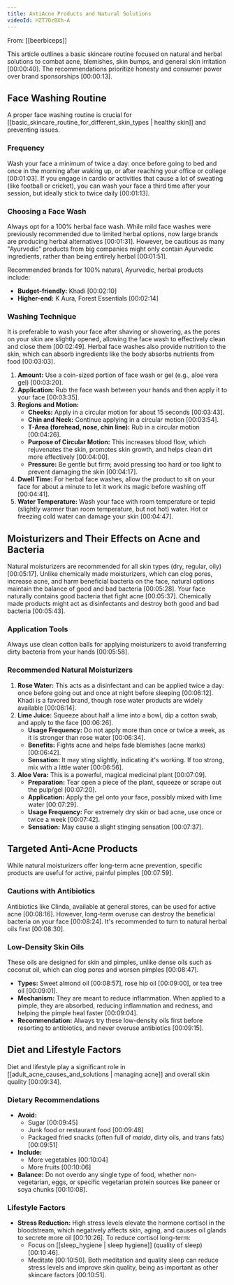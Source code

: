 ```yaml
---
title: AntiAcne Products and Natural Solutions
videoId: HZT7OzBXh-A
---
```


From: [[beerbiceps]] <br/> 

This article outlines a basic skincare routine focused on natural and herbal solutions to combat acne, blemishes, skin bumps, and general skin irritation <a class="yt-timestamp" data-t="00:00:40">[00:00:40]</a>. The recommendations prioritize honesty and consumer power over brand sponsorships <a class="yt-timestamp" data-t="00:00:13">[00:00:13]</a>.

## Face Washing Routine

A proper face washing routine is crucial for [[basic_skincare_routine_for_different_skin_types | healthy skin]] and preventing issues.

### Frequency
Wash your face a minimum of twice a day: once before going to bed and once in the morning after waking up, or after reaching your office or college <a class="yt-timestamp" data-t="00:01:03">[00:01:03]</a>. If you engage in cardio or activities that cause a lot of sweating (like football or cricket), you can wash your face a third time after your session, but ideally stick to twice daily <a class="yt-timestamp" data-t="00:01:13">[00:01:13]</a>.

### Choosing a Face Wash
Always opt for a 100% herbal face wash. While mild face washes were previously recommended due to limited herbal options, now large brands are producing herbal alternatives <a class="yt-timestamp" data-t="00:01:31">[00:01:31]</a>. However, be cautious as many "Ayurvedic" products from big companies might only contain Ayurvedic ingredients, rather than being entirely herbal <a class="yt-timestamp" data-t="00:01:51">[00:01:51]</a>.

Recommended brands for 100% natural, Ayurvedic, herbal products include:
*   **Budget-friendly:** Khadi <a class="yt-timestamp" data-t="00:02:10">[00:02:10]</a>
*   **Higher-end:** K Aura, Forest Essentials <a class="yt-timestamp" data-t="00:02:14">[00:02:14]</a>

### Washing Technique
It is preferable to wash your face after shaving or showering, as the pores on your skin are slightly opened, allowing the face wash to effectively clean and close them <a class="yt-timestamp" data-t="00:02:49">[00:02:49]</a>. Herbal face washes also provide nutrition to the skin, which can absorb ingredients like the body absorbs nutrients from food <a class="yt-timestamp" data-t="00:03:03">[00:03:03]</a>.

1.  **Amount:** Use a coin-sized portion of face wash or gel (e.g., aloe vera gel) <a class="yt-timestamp" data-t="00:03:20">[00:03:20]</a>.
2.  **Application:** Rub the face wash between your hands and then apply it to your face <a class="yt-timestamp" data-t="00:03:35">[00:03:35]</a>.
3.  **Regions and Motion:**
    *   **Cheeks:** Apply in a circular motion for about 15 seconds <a class="yt-timestamp" data-t="00:03:43">[00:03:43]</a>.
    *   **Chin and Neck:** Continue applying in a circular motion <a class="yt-timestamp" data-t="00:03:54">[00:03:54]</a>.
    *   **T-Area (forehead, nose, chin line):** Rub in a circular motion <a class="yt-timestamp" data-t="00:04:26">[00:04:26]</a>.
    *   **Purpose of Circular Motion:** This increases blood flow, which rejuvenates the skin, promotes skin growth, and helps clean dirt more effectively <a class="yt-timestamp" data-t="00:04:00">[00:04:00]</a>.
    *   **Pressure:** Be gentle but firm; avoid pressing too hard or too light to prevent damaging the skin <a class="yt-timestamp" data-t="00:04:17">[00:04:17]</a>.
4.  **Dwell Time:** For herbal face washes, allow the product to sit on your face for about a minute to let it work its magic before washing off <a class="yt-timestamp" data-t="00:04:41">[00:04:41]</a>.
5.  **Water Temperature:** Wash your face with room temperature or tepid (slightly warmer than room temperature, but not hot) water. Hot or freezing cold water can damage your skin <a class="yt-timestamp" data-t="00:04:47">[00:04:47]</a>.

## Moisturizers and Their Effects on Acne and Bacteria

Natural moisturizers are recommended for all skin types (dry, regular, oily) <a class="yt-timestamp" data-t="00:05:17">[00:05:17]</a>. Unlike chemically made moisturizers, which can clog pores, increase acne, and harm beneficial bacteria on the face, natural options maintain the balance of good and bad bacteria <a class="yt-timestamp" data-t="00:05:28">[00:05:28]</a>. Your face naturally contains good bacteria that fight acne <a class="yt-timestamp" data-t="00:05:37">[00:05:37]</a>. Chemically made products might act as disinfectants and destroy both good and bad bacteria <a class="yt-timestamp" data-t="00:05:43">[00:05:43]</a>.

### Application Tools
Always use clean cotton balls for applying moisturizers to avoid transferring dirty bacteria from your hands <a class="yt-timestamp" data-t="00:05:58">[00:05:58]</a>.

### Recommended Natural Moisturizers
1.  **Rose Water:** This acts as a disinfectant and can be applied twice a day: once before going out and once at night before sleeping <a class="yt-timestamp" data-t="00:06:12">[00:06:12]</a>. Khadi is a favored brand, though rose water products are widely available <a class="yt-timestamp" data-t="00:06:14">[00:06:14]</a>.
2.  **Lime Juice:** Squeeze about half a lime into a bowl, dip a cotton swab, and apply to the face <a class="yt-timestamp" data-t="00:06:26">[00:06:26]</a>.
    *   **Usage Frequency:** Do not apply more than once or twice a week, as it is stronger than rose water <a class="yt-timestamp" data-t="00:06:34">[00:06:34]</a>.
    *   **Benefits:** Fights acne and helps fade blemishes (acne marks) <a class="yt-timestamp" data-t="00:06:42">[00:06:42]</a>.
    *   **Sensation:** It may sting slightly, indicating it's working. If too strong, mix with a little water <a class="yt-timestamp" data-t="00:06:56">[00:06:56]</a>.
3.  **Aloe Vera:** This is a powerful, magical medicinal plant <a class="yt-timestamp" data-t="00:07:09">[00:07:09]</a>.
    *   **Preparation:** Tear open a piece of the plant, squeeze or scrape out the pulp/gel <a class="yt-timestamp" data-t="00:07:20">[00:07:20]</a>.
    *   **Application:** Apply the gel onto your face, possibly mixed with lime water <a class="yt-timestamp" data-t="00:07:29">[00:07:29]</a>.
    *   **Usage Frequency:** For extremely dry skin or bad acne, use once or twice a week <a class="yt-timestamp" data-t="00:07:42">[00:07:42]</a>.
    *   **Sensation:** May cause a slight stinging sensation <a class="yt-timestamp" data-t="00:07:37">[00:07:37]</a>.

## Targeted Anti-Acne Products

While natural moisturizers offer long-term acne prevention, specific products are useful for active, painful pimples <a class="yt-timestamp" data-t="00:07:59">[00:07:59]</a>.

### Cautions with Antibiotics
Antibiotics like Clinda, available at general stores, can be used for active acne <a class="yt-timestamp" data-t="00:08:16">[00:08:16]</a>. However, long-term overuse can destroy the beneficial bacteria on your face <a class="yt-timestamp" data-t="00:08:24">[00:08:24]</a>. It's recommended to turn to natural herbal oils first <a class="yt-timestamp" data-t="00:08:30">[00:08:30]</a>.

### Low-Density Skin Oils
These oils are designed for skin and pimples, unlike dense oils such as coconut oil, which can clog pores and worsen pimples <a class="yt-timestamp" data-t="00:08:47">[00:08:47]</a>.
*   **Types:** Sweet almond oil <a class="yt-timestamp" data-t="00:08:57">[00:08:57]</a>, rose hip oil <a class="yt-timestamp" data-t="00:09:00">[00:09:00]</a>, or tea tree oil <a class="yt-timestamp" data-t="00:09:01">[00:09:01]</a>.
*   **Mechanism:** They are meant to reduce inflammation. When applied to a pimple, they are absorbed, reducing inflammation and redness, and helping the pimple heal faster <a class="yt-timestamp" data-t="00:09:04">[00:09:04]</a>.
*   **Recommendation:** Always try these low-density oils first before resorting to antibiotics, and never overuse antibiotics <a class="yt-timestamp" data-t="00:09:15">[00:09:15]</a>.

## Diet and Lifestyle Factors

Diet and lifestyle play a significant role in [[adult_acne_causes_and_solutions | managing acne]] and overall skin quality <a class="yt-timestamp" data-t="00:09:34">[00:09:34]</a>.

### Dietary Recommendations
*   **Avoid:**
    *   Sugar <a class="yt-timestamp" data-t="00:09:45">[00:09:45]</a>
    *   Junk food or restaurant food <a class="yt-timestamp" data-t="00:09:48">[00:09:48]</a>
    *   Packaged fried snacks (often full of *maida*, dirty oils, and trans fats) <a class="yt-timestamp" data-t="00:09:51">[00:09:51]</a>
*   **Include:**
    *   More vegetables <a class="yt-timestamp" data-t="00:10:04">[00:10:04]</a>
    *   More fruits <a class="yt-timestamp" data-t="00:10:06">[00:10:06]</a>
*   **Balance:** Do not overdo any single type of food, whether non-vegetarian, eggs, or specific vegetarian protein sources like paneer or soya chunks <a class="yt-timestamp" data-t="00:10:08">[00:10:08]</a>.

### Lifestyle Factors
*   **Stress Reduction:** High stress levels elevate the hormone cortisol in the bloodstream, which negatively affects skin, aging, and causes oil glands to secrete more oil <a class="yt-timestamp" data-t="00:10:26">[00:10:26]</a>. To reduce cortisol long-term:
    *   Focus on [[sleep_hygiene | sleep hygiene]] (quality of sleep) <a class="yt-timestamp" data-t="00:10:46">[00:10:46]</a>.
    *   Meditate <a class="yt-timestamp" data-t="00:10:50">[00:10:50]</a>.
    Both meditation and quality sleep can reduce stress levels and improve skin quality, being as important as other skincare factors <a class="yt-timestamp" data-t="00:10:51">[00:10:51]</a>.